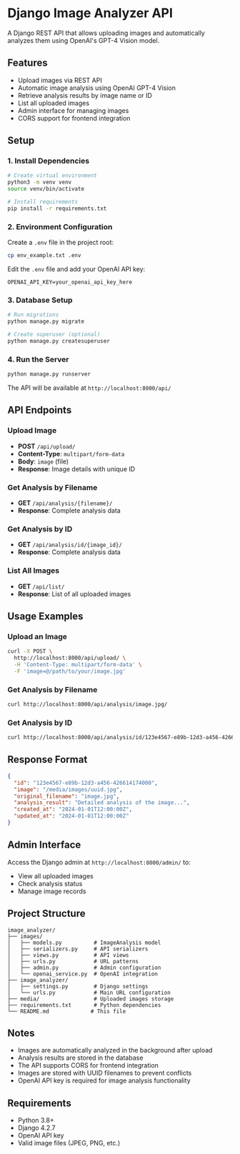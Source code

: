 # Django Image Analyzer API

A Django REST API that allows uploading images and automatically analyzes them using OpenAI's GPT-4 Vision model.

## Features

- Upload images via REST API
- Automatic image analysis using OpenAI GPT-4 Vision
- Retrieve analysis results by image name or ID
- List all uploaded images
- Admin interface for managing images
- CORS support for frontend integration

## Setup

### 1. Install Dependencies

```bash
# Create virtual environment
python3 -m venv venv
source venv/bin/activate

# Install requirements
pip install -r requirements.txt
```

### 2. Environment Configuration

Create a `.env` file in the project root:

```bash
cp env_example.txt .env
```

Edit the `.env` file and add your OpenAI API key:

```
OPENAI_API_KEY=your_openai_api_key_here
```

### 3. Database Setup

```bash
# Run migrations
python manage.py migrate

# Create superuser (optional)
python manage.py createsuperuser
```

### 4. Run the Server

```bash
python manage.py runserver
```

The API will be available at `http://localhost:8000/api/`

## API Endpoints

### Upload Image
- **POST** `/api/upload/`
- **Content-Type**: `multipart/form-data`
- **Body**: `image` (file)
- **Response**: Image details with unique ID

### Get Analysis by Filename
- **GET** `/api/analysis/{filename}/`
- **Response**: Complete analysis data

### Get Analysis by ID
- **GET** `/api/analysis/id/{image_id}/`
- **Response**: Complete analysis data

### List All Images
- **GET** `/api/list/`
- **Response**: List of all uploaded images

## Usage Examples

### Upload an Image

```bash
curl -X POST \
  http://localhost:8000/api/upload/ \
  -H 'Content-Type: multipart/form-data' \
  -F 'image=@/path/to/your/image.jpg'
```

### Get Analysis by Filename

```bash
curl http://localhost:8000/api/analysis/image.jpg/
```

### Get Analysis by ID

```bash
curl http://localhost:8000/api/analysis/id/123e4567-e89b-12d3-a456-426614174000/
```

## Response Format

```json
{
  "id": "123e4567-e89b-12d3-a456-426614174000",
  "image": "/media/images/uuid.jpg",
  "original_filename": "image.jpg",
  "analysis_result": "Detailed analysis of the image...",
  "created_at": "2024-01-01T12:00:00Z",
  "updated_at": "2024-01-01T12:00:00Z"
}
```

## Admin Interface

Access the Django admin at `http://localhost:8000/admin/` to:
- View all uploaded images
- Check analysis status
- Manage image records

## Project Structure

```
image_analyzer/
├── images/
│   ├── models.py          # ImageAnalysis model
│   ├── serializers.py     # API serializers
│   ├── views.py           # API views
│   ├── urls.py            # URL patterns
│   ├── admin.py           # Admin configuration
│   └── openai_service.py  # OpenAI integration
├── image_analyzer/
│   ├── settings.py        # Django settings
│   └── urls.py            # Main URL configuration
├── media/                 # Uploaded images storage
├── requirements.txt       # Python dependencies
└── README.md             # This file
```

## Notes

- Images are automatically analyzed in the background after upload
- Analysis results are stored in the database
- The API supports CORS for frontend integration
- Images are stored with UUID filenames to prevent conflicts
- OpenAI API key is required for image analysis functionality

## Requirements

- Python 3.8+
- Django 4.2.7
- OpenAI API key
- Valid image files (JPEG, PNG, etc.)

